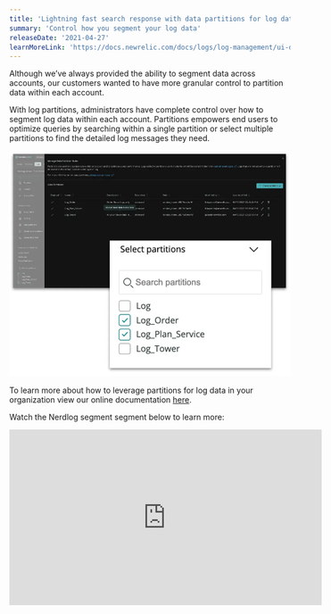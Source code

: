 ```yaml
---
title: 'Lightning fast search response with data partitions for log data'
summary: 'Control how you segment your log data'
releaseDate: '2021-04-27'
learnMoreLink: 'https://docs.newrelic.com/docs/logs/log-management/ui-data/data-partitions/'
---
```

Although we’ve always provided the ability to segment data across accounts, our customers wanted to have more granular control to partition data within each account.  

With log partitions, administrators have complete control over how to segment log data within each account. Partitions empowers end users to optimize queries by searching within a single partition or select multiple partitions to find the detailed log messages they need. 

![Select a partition](./images/select-part.webp)

To learn more about how to leverage partitions for log data in your organization view our online documentation [here](https://docs.newrelic.com/docs/logs/log-management/ui-data/data-partitions/).

Watch the Nerdlog segment segment below to learn more:

<iframe width="560" height="315" src="https://www.youtube.com/embed/uH8zRmCxPqo" title="YouTube video player" frameborder="0" allow="accelerometer; autoplay; clipboard-write; encrypted-media; gyroscope; picture-in-picture" allowfullscreen></iframe> 
